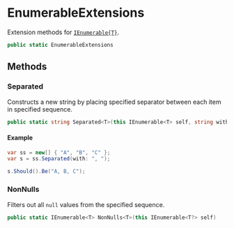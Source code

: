 # EnumerableExtensions
Extension methods for [`IEnumerable{T}`](./IEnumerable{T}.md).

```cs
public static EnumerableExtensions 
```

## Methods
### Separated
Constructs a new string by placing specified separator between each item in specified sequence.

```cs
public static string Separated<T>(this IEnumerable<T> self, string with)
```

#### Example
```cs
var ss = new[] { "A", "B", "C" };
var s = ss.Separated(with: ", ");

s.Should().Be("A, B, C");
```

### NonNulls
Filters out all `null` values from the specified sequence.

```cs
public static IEnumerable<T> NonNulls<T>(this IEnumerable<T?> self)
```


